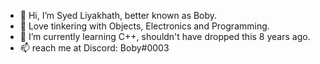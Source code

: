 - 👋 Hi, I’m Syed Liyakhath, better known as Boby.
- 🔨 Love tinkering with Objects, Electronics and Programming.
- 📖 I’m currently learning C++, shouldn't have dropped this 8 years ago.
- 📫 reach me at Discord: Boby#0003

